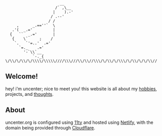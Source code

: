 ```
                        __
                      /` ,\__
                     |    ).-'
                    / .--'
                   / /
     ,      _.==''`  \
   .'(  _.='         |
  {   ``  _.='       |
   {    \`     ;    /
    `.   `'=..'  .='
      `=._    .='
        '-`\\`__
            `-._{
\/\\/\/\\/\/\\\\/\\\\\////\\\///\\/\\//\\\/\/\\/\/\\\/\/\\/\/\/\\//
```
## Welcome!
hey! i'm uncenter; nice to meet you!
this website is all about my [hobbies](/hobbies), projects, and [thoughts](/blog). 





## About
uncenter.org is configured using [11ty](https://www.11ty.dev/) and hosted using [Netlify](https://www.netlify.com/), with the domain being provided through [Cloudflare](https://www.cloudflare.com/).




